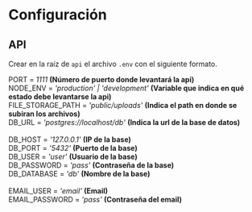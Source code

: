 # Configuración
## API
Crear en la raíz de `api` el archivo `.env` con el siguiente formato.

PORT = *1111* **(Número de puerto donde levantará la api)** <br />
NODE_ENV = *'production' | 'development'* **(Variable que indica en qué estado debe levantarse la api)** <br />
FILE_STORAGE_PATH = *'public/uploads'* **(Indica el path en donde se subiran los archivos)** <br />
DB_URL = *'postgres://localhost/db'* **(Indica la url de la base de datos)** <br />
<br />
DB_HOST = *'127.0.0.1'* **(IP de la base)** <br />
DB_PORT = *'5432'* **(Puerto de la base)** <br />
DB_USER = *'user'* **(Usuario de la base)** <br />
DB_PASSWORD = *'pass'* **(Contraseña de la base)** <br />
DB_DATABASE = *'db'* **(Nombre de la base)** <br />
<br />
EMAIL_USER = *'email'* **(Email)** <br />
EMAIL_PASSWORD = *'pass'* **(Contraseña del email)** <br />

